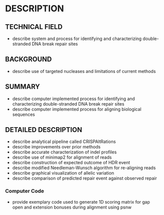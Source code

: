 # DESCRIPTION

## TECHNICAL FIELD

- describe system and process for identifying and characterizing double-stranded DNA break repair sites

## BACKGROUND

- describe use of targeted nucleases and limitations of current methods

## SUMMARY

- describe computer implemented process for identifying and characterizing double-stranded DNA break repair sites
- describe computer implemented process for aligning biological sequences

## DETAILED DESCRIPTION

- describe analytical pipeline called CRISPAltRations
- describe improvements over prior methods
- describe accurate characterization of indel profiles
- describe use of minimap2 for alignment of reads
- describe construction of expected outcome of HDR event
- describe modified Needleman-Wunsch algorithm for re-aligning reads
- describe graphical visualization of allelic variation
- describe comparison of predicted repair event against observed repair

### Computer Code

- provide exemplary code used to generate 1D scoring matrix for gap open and extension bonuses during alignment using psnw

